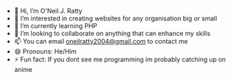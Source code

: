 - 👋 Hi, I’m O'Neil J. Ratty
- 👀 I’m interested in creating websites for any organisation big or small
- 🌱 I’m currently learning PHP 
- 💞️ I’m looking to collaborate on anything that can enhance my skills
- 📫 You can email oneilratty2004@gmail.com to contact me
- 😄 Pronouns: He/Him
- ⚡ Fun fact: If you dont see me programming im probably catching up on anime

<!---
ONeil-Ratty/ONeil-Ratty is a ✨ special ✨ repository because its `README.md` (this file) appears on your GitHub profile.
You can click the Preview link to take a look at your changes.
--->

